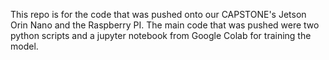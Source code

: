 This repo is for the code that was pushed onto our CAPSTONE's Jetson Orin Nano and the Raspberry PI. The main code that was pushed were two python scripts and a jupyter notebook from Google Colab for training the model.
